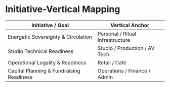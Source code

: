 # Initiative-Vertical Mapping

| Initiative / Goal | Vertical Anchor |
|---|---|
| Energetic Sovereignty & Circulation | Personal / Ritual Infrastructure |
| Studio Technical Readiness | Studio / Production / AV Tech |
| Operational Legality & Readiness | Retail / Café |
| Capital Planning & Fundraising Readiness | Operations / Finance / Admin |
